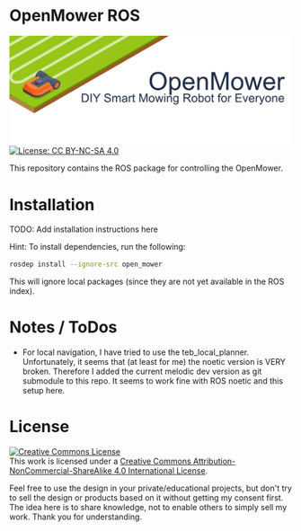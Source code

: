 # OpenMower ROS

![OpenMower the DIY smart robot mower](./img/open_mower_header.jpg)[![License: CC BY-NC-SA 4.0](https://img.shields.io/badge/License-CC%20BY--NC--SA%204.0-lightgrey.svg)](https://creativecommons.org/licenses/by-nc-sa/4.0/)

This repository contains the ROS package for controlling the OpenMower.

# Installation

TODO: Add installation instructions here

Hint: To install dependencies, run the following:
```bash
rosdep install --ignore-src open_mower
```
This will ignore local packages (since they are not yet available in the ROS index).

# Notes / ToDos
- For local navigation, I have tried to use the teb_local_planner. Unfortunately, it seems that (at least for me) the noetic version is VERY broken. Therefore I added the current melodic dev version as git submodule to this repo. It seems to work fine with ROS noetic and this setup here.

# License

<a rel="license" href="http://creativecommons.org/licenses/by-nc-sa/4.0/"><img alt="Creative Commons License" style="border-width:0" src="https://i.creativecommons.org/l/by-nc-sa/4.0/88x31.png" /></a><br />This work is licensed under a <a rel="license" href="http://creativecommons.org/licenses/by-nc-sa/4.0/">Creative Commons Attribution-NonCommercial-ShareAlike 4.0 International License</a>.

Feel free to use the design in your private/educational projects, but don't try to sell the design or products based on it without getting my consent first. The idea here is to share knowledge, not to enable others to simply sell my work. Thank you for understanding.